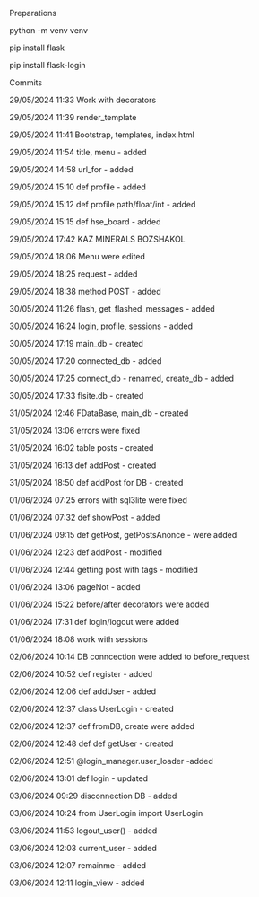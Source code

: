 Preparations

python -m venv venv

pip install flask

pip install flask-login

Commits

29/05/2024 11:33 Work with decorators

29/05/2024 11:39 render_template

29/05/2024 11:41 Bootstrap, templates, index.html

29/05/2024 11:54 title, menu - added

29/05/2024 14:58 url_for - added

29/05/2024 15:10 def profile - added

29/05/2024 15:12 def profile path/float/int - added

29/05/2024 15:15 def hse_board - added

29/05/2024 17:42 KAZ MINERALS BOZSHAKOL

29/05/2024 18:06 Menu were edited

29/05/2024 18:25 request - added

29/05/2024 18:38 method POST - added

30/05/2024 11:26 flash, get_flashed_messages - added

30/05/2024 16:24 login, profile, sessions - added

30/05/2024 17:19 main_db - created

30/05/2024 17:20 connected_db - added

30/05/2024 17:25 connect_db - renamed, create_db - added

30/05/2024 17:33 flsite.db - created

31/05/2024 12:46 FDataBase, main_db - created

31/05/2024 13:06 errors were fixed

31/05/2024 16:02 table posts - created

31/05/2024 16:13 def addPost - created

31/05/2024 18:50 def addPost for DB - created

01/06/2024 07:25 errors with sql3lite were fixed

01/06/2024 07:32 def showPost - added

01/06/2024 09:15 def getPost, getPostsAnonce - were added

01/06/2024 12:23 def addPost - modified

01/06/2024 12:44 getting post with tags - modified

01/06/2024 13:06 pageNot - added

01/06/2024 15:22 before/after decorators were added

01/06/2024 17:31 def login/logout were added

01/06/2024 18:08 work with sessions

02/06/2024 10:14 DB conncection were added to before_request 

02/06/2024 10:52 def register - added 

02/06/2024 12:06 def addUser - added

02/06/2024 12:37 class UserLogin - created

02/06/2024 12:37 def fromDB, create were added

02/06/2024 12:48 def def getUser - created

02/06/2024 12:51 @login_manager.user_loader -added

02/06/2024 13:01 def login  - updated

03/06/2024 09:29 disconnection DB - added

03/06/2024 10:24 from UserLogin import UserLogin

03/06/2024 11:53 logout_user() - added

03/06/2024 12:03 current_user - added

03/06/2024 12:07 remainme - added

03/06/2024 12:11 login_view - added